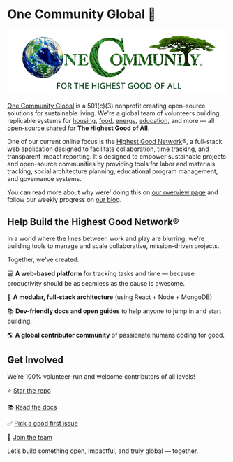 # One Community Global 🌱

[![Social Banner](https://raw.githubusercontent.com/OneCommunityGlobal/.github/refs/heads/main/profile/header.jpg)](https://onecommunityglobal.org/)

[One Community Global](https://onecommunityglobal.org/) is a 501(c)(3) nonprofit creating open-source solutions for sustainable living. We're a global team of volunteers building replicable systems for [housing](https://www.onecommunityglobal.org/highest-good-housing/), [food](https://www.onecommunityglobal.org/highest-good-food/), [energy](https://www.onecommunityglobal.org/highest-good-energy/), [education](https://www.onecommunityglobal.org/highest-good-education/), and more — all [open-source shared](https://www.onecommunityglobal.org/open-source) for **The Highest Good of All**.

One of our current online focus is the [Highest Good Network](https://www.onecommunityglobal.org/highest-good-network/)®, a full-stack web application designed to facilitate collaboration, time tracking, and transparent impact reporting. It's designed to empower sustainable projects and open-source communities by providing tools for labor and materials tracking, social architecture planning, educational program management, and governance systems.

You can read more about why were' doing this on [our overview page](https://onecommunityglobal.org/overview/) and follow our weekly progress on [our blog](https://www.onecommunityglobal.org/one-community-blog/).

## Help Build the Highest Good Network®
In a world where the lines between work and play are blurring, we're building tools to manage and scale collaborative, mission-driven projects.

Together, we've created:

💻 **A web-based platform** for tracking tasks and time — because productivity should be as seamless as the cause is awesome.

🧩 **A modular, full-stack architecture** (using React + Node + MongoDB)

📚 **Dev-friendly docs and open guides** to help anyone to jump in and start building.

🌎 **A global contributor community** of passionate humans coding for good.

## Get Involved
We’re 100% volunteer-run and welcome contributors of all levels!

⭐ [Star the repo](https://github.com/OneCommunityGlobal/HighestGoodNetworkApp)

📚 [Read the docs](https://github.com/OneCommunityGlobal/HighestGoodNetworkApp/wiki)

✅ [Pick a good first issue](https://github.com/OneCommunityGlobal/HighestGoodNetworkApp/issues)

🤝 [Join the team](https://onecommunityglobal.org/collaboration/)

Let’s build something open, impactful, and truly global — together.
